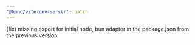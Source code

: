 ```yaml
---
'@hono/vite-dev-server': patch
---
```


(fix) missing export for initial node, bun adapter in the package.json from the previous version
